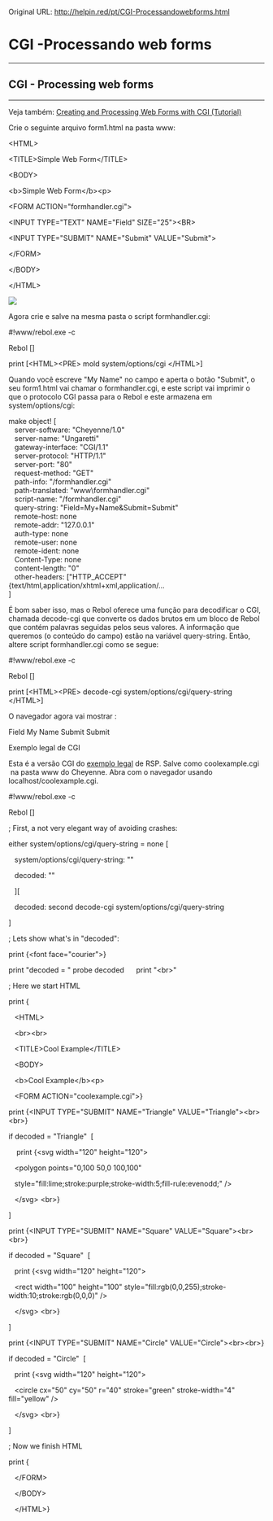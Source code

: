 Original URL: <http://helpin.red/pt/CGI-Processandowebforms.html>

# CGI -Processando web forms

* * *

## CGI - Processing web forms

* * *

Veja também: [Creating and Processing Web Forms with CGI (Tutorial)](http://www.rebol.com/docs/cgi2.html)

Crie o seguinte arquivo form1.html na pasta www:

&lt;HTML&gt;

&lt;TITLE&gt;Simple Web Form&lt;/TITLE&gt;

&lt;BODY&gt;

&lt;b&gt;Simple Web Form&lt;/b&gt;&lt;p&gt;

&lt;FORM ACTION="formhandler.cgi"&gt;

&lt;INPUT TYPE="TEXT" NAME="Field" SIZE="25"&gt;&lt;BR&gt;

&lt;INPUT TYPE="SUBMIT" NAME="Submit" VALUE="Submit"&gt;

&lt;/FORM&gt;

&lt;/BODY&gt;

&lt;/HTML&gt;

![](http://helpin.red/lib/NewItem222.png)

Agora crie e salve na mesma pasta o script formhandler.cgi:

#!www/rebol.exe -c

Rebol \[]

print \[&lt;HTML&gt;&lt;PRE&gt; mold system/options/cgi &lt;/HTML&gt;]

Quando você escreve "My Name" no campo e aperta o botão "Submit", o seu form1.html vai chamar o formhandler.cgi, e este script vai imprimir o que o protocolo CGI passa para o Rebol e este armazena em system/options/cgi:

make object! [  
   server-software: "Cheyenne/1.0"  
   server-name: "Ungaretti"  
   gateway-interface: "CGI/1.1"  
   server-protocol: "HTTP/1.1"  
   server-port: "80"  
   request-method: "GET"  
   path-info: "/formhandler.cgi"  
   path-translated: "www\\formhandler.cgi"  
   script-name: "/formhandler.cgi"  
   query-string: "Field=My+Name&amp;Submit=Submit"  
   remote-host: none  
   remote-addr: "127.0.0.1"  
   auth-type: none  
   remote-user: none  
   remote-ident: none  
   Content-Type: none  
   content-length: "0"  
   other-headers: ["HTTP\_ACCEPT" {text/html,application/xhtml+xml,application/...  
]

É bom saber isso, mas o Rebol oferece uma função para decodificar o CGI, chamada decode-cgi que converte os dados brutos em um bloco de Rebol que contém palavras seguidas pelos seus valores. A informação que queremos (o conteúdo do campo) estão na variável query-string. Então, altere script formhandler.cgi como se segue:

#!www/rebol.exe -c

Rebol \[]

print \[&lt;HTML&gt;&lt;PRE&gt; decode-cgi system/options/cgi/query-string &lt;/HTML&gt;]

O navegador agora vai mostrar :

Field My Name Submit Submit

Exemplo legal de CGI

Esta é a versão CGI do [exemplo legal](http://helpin.red/RSP-RequesteResponse.html#Cool) de RSP. Salve como coolexample.cgi  na pasta www do Cheyenne. Abra com o navegador usando localhost/coolexample.cgi.

#!www/rebol.exe -c

Rebol \[]

; First, a not very elegant way of avoiding crashes:

either system/options/cgi/query-string = none [

   system/options/cgi/query-string: ""

   decoded: ""

   ][

   decoded: second decode-cgi system/options/cgi/query-string

]

; Lets show what's in "decoded":

print {&lt;font face="courier"&gt;}

print "decoded = " probe decoded      print "&lt;br&gt;"

; Here we start HTML

print {

   &lt;HTML&gt;

   &lt;br&gt;&lt;br&gt;

   &lt;TITLE&gt;Cool Example&lt;/TITLE&gt;

   &lt;BODY&gt;

   &lt;b&gt;Cool Example&lt;/b&gt;&lt;p&gt;

   &lt;FORM ACTION="coolexample.cgi"&gt;}

print {&lt;INPUT TYPE="SUBMIT" NAME="Triangle" VALUE="Triangle"&gt;&lt;br&gt;&lt;br&gt;}

if decoded = "Triangle"  [

    print {&lt;svg width="120" height="120"&gt;

   &lt;polygon points="0,100 50,0 100,100"

   style="fill:lime;stroke:purple;stroke-width:5;fill-rule:evenodd;" /&gt;

   &lt;/svg&gt; &lt;br&gt;}  

]

print {&lt;INPUT TYPE="SUBMIT" NAME="Square" VALUE="Square"&gt;&lt;br&gt;&lt;br&gt;}

if decoded = "Square"  [

   print {&lt;svg width="120" height="120"&gt;

   &lt;rect width="100" height="100" style="fill:rgb(0,0,255);stroke-width:10;stroke:rgb(0,0,0)" /&gt;

   &lt;/svg&gt; &lt;br&gt;}  

]

print {&lt;INPUT TYPE="SUBMIT" NAME="Circle" VALUE="Circle"&gt;&lt;br&gt;&lt;br&gt;}

if decoded = "Circle"  [

   print {&lt;svg width="120" height="120"&gt;

   &lt;circle cx="50" cy="50" r="40" stroke="green" stroke-width="4" fill="yellow" /&gt;

   &lt;/svg&gt; &lt;br&gt;}  

]

; Now we finish HTML

print {

   &lt;/FORM&gt;

   &lt;/BODY&gt;

   &lt;/HTML&gt;}
